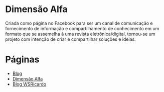 # Dimensão Alfa

Criada como página no Facebook para ser um canal de comunicação e fornecimento de informação e compartilhamento de conhecimento em um formato que se assemelha à uma revista eletrônica/digital, tornou-se um projeto
com intenção de criar e compartilhar soluções e ideias.

# Páginas

* [Blog](https://dimensaoalfa.blogspot.com)
* [Dimensão Alfa](https://www.dimensaoalfa.com.br)
* [Blog WSRicardo](https://wsricardo.blogspot.com)

